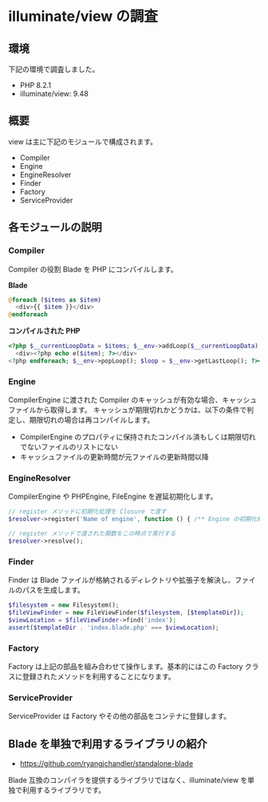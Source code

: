 # illuminate/view の調査

## 環境

下記の環境で調査しました。

* PHP 8.2.1
* illuminate/view: 9.48

## 概要

view は主に下記のモジュールで構成されます。

* Compiler
* Engine
* EngineResolver
* Finder
* Factory
* ServiceProvider

## 各モジュールの説明

### Compiler

Compiler の役割
Blade を PHP にコンパイルします。

**Blade**

```php
@foreach ($items as $item)
  <div>{{ $item }}</div>   
@endforeach
```

**コンパイルされた PHP**

```php
<?php $__currentLoopData = $items; $__env->addLoop($__currentLoopData); foreach($__currentLoopData as $item): $__env->incrementLoopIndices(); $loop = $__env->getLastLoop(); ?>
  <div><?php echo e($item); ?></div>   
<?php endforeach; $__env->popLoop(); $loop = $__env->getLastLoop(); ?><?php /**PATH ./template/index.blade.php ENDPATH**/ ?>
```

### Engine

CompilerEngine に渡された Compiler のキャッシュが有効な場合、キャッシュファイルから取得します。
キャッシュが期限切れかどうかは、以下の条件で判定し、期限切れの場合は再コンパイルします。
* CompilerEngine のプロパティに保持されたコンパイル済もしくは期限切れでないファイルのリストにない
* キャッシュファイルの更新時間が元ファイルの更新時間以降

### EngineResolver

CompilerEngine や PHPEngine, FileEngine を遅延初期化します。

```php
// register メソッドに初期化処理を Closure で渡す
$resolver->register('Name of engine', function () { /** Engine の初期化処理 */ });

// register メソッドで渡された関数をこの時点で実行する
$resolver->resolve();
```

### Finder

Finder は Blade ファイルが格納されるディレクトリや拡張子を解決し、ファイルのパスを生成します。

```php
$filesystem = new Filesystem();
$fileViewFinder = new FileViewFinder($filesystem, [$templateDir]);
$viewLocation = $fileViewFinder->find('index');
assert($templateDir . 'index.blade.php' === $viewLocation);
```

### Factory

Factory は上記の部品を組み合わせて操作します。基本的にはこの Factory クラスに登録されたメソッドを利用することになります。

### ServiceProvider

ServiceProvider は Factory やその他の部品をコンテナに登録します。

## Blade を単独で利用するライブラリの紹介

* https://github.com/ryangjchandler/standalone-blade

Blade 互換のコンパイラを提供するライブラリではなく、illuminate/view を単独で利用するライブラリです。